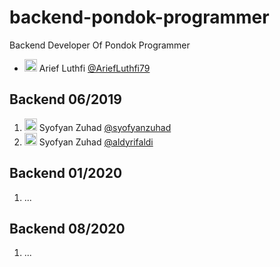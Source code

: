 # backend-pondok-programmer
Backend Developer Of Pondok Programmer

- <img src="https://github.com/ariefluthfi79.png" width="20px"> Arief Luthfi [@AriefLuthfi79](https://github.com/AriefLuthfi79)

## Backend 06/2019
 1. <img src="https://github.com/syofyanzuhad.png" width="20px"> Syofyan Zuhad [@syofyanzuhad](https://github.com/syofyanzuhad)
 2. <img src="https://github.com/aldyrifaldi.png" width="20px"> Syofyan Zuhad [@aldyrifaldi](https://github.com/aldyrifaldi)
 
## Backend 01/2020
 1. ...
 
## Backend 08/2020
 1. ...
